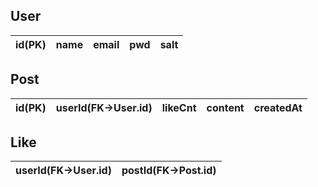## **User**

|id(PK)|name|email|pwd|salt|
|-|-|-|-|-|

## **Post**

|id(PK)|userId(FK->User.id)|likeCnt|content|createdAt|
|-|-|-|-|-|

## **Like**

|userId(FK->User.id)|postId(FK->Post.id)|
|-|-|


